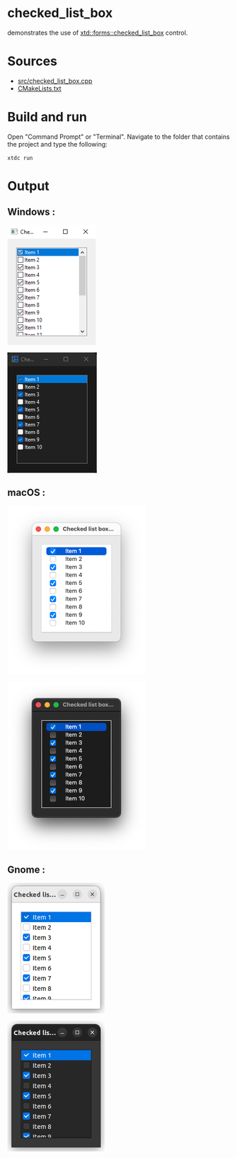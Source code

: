 # checked_list_box

demonstrates the use of [xtd::forms::checked_list_box](../../../../src/xtd.forms/include/xtd/forms/checked_list_box.h) control.

# Sources

* [src/checked_list_box.cpp](src/checked_list_box.cpp)
* [CMakeLists.txt](CMakeLists.txt)

# Build and run

Open "Command Prompt" or "Terminal". Navigate to the folder that contains the project and type the following:

```shell
xtdc run
```

# Output

## Windows :

![Screenshot](../../../../docs/pictures/examples/controls/checked_list_box_w.png)

![Screenshot](../../../../docs/pictures/examples/controls/checked_list_box_wd.png)

## macOS :

![Screenshot](../../../../docs/pictures/examples/controls/checked_list_box_m.png)

![Screenshot](../../../../docs/pictures/examples/controls/checked_list_box_md.png)

## Gnome :

![Screenshot](../../../../docs/pictures/examples/controls/checked_list_box_g.png)

![Screenshot](../../../../docs/pictures/examples/controls/checked_list_box_gd.png)
